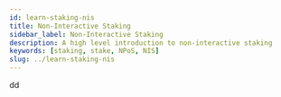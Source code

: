 ```yaml
---
id: learn-staking-nis
title: Non-Interactive Staking
sidebar_label: Non-Interactive Staking
description: A high level introduction to non-interactive staking
keywords: [staking, stake, NPoS, NIS]
slug: ../learn-staking-nis
---
```


dd
